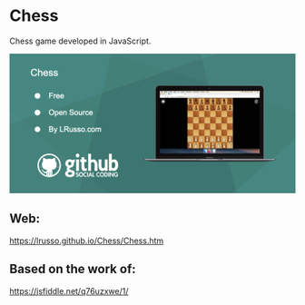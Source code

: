 # Chess

Chess game developed in JavaScript.

![alt screenshot](https://raw.githubusercontent.com/lrusso/Chess/master/Chess.png)

## Web:

https://lrusso.github.io/Chess/Chess.htm

## Based on the work of:

https://jsfiddle.net/q76uzxwe/1/
